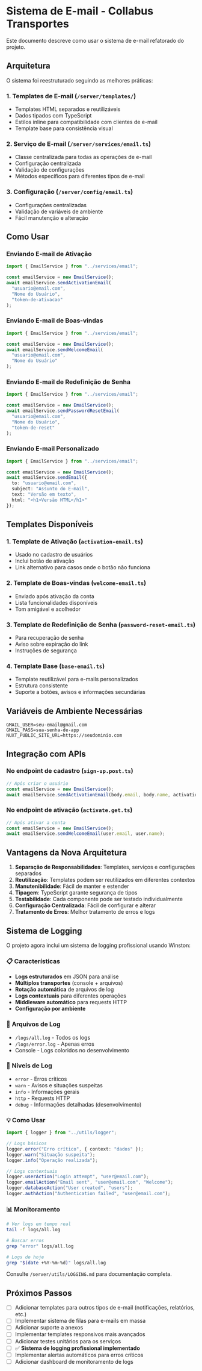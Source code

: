# Sistema de E-mail - Collabus Transportes

Este documento descreve como usar o sistema de e-mail refatorado do projeto.

## Arquitetura

O sistema foi reestruturado seguindo as melhores práticas:

### 1. **Templates de E-mail** (`/server/templates/`)
- Templates HTML separados e reutilizáveis
- Dados tipados com TypeScript
- Estilos inline para compatibilidade com clientes de e-mail
- Template base para consistência visual

### 2. **Serviço de E-mail** (`/server/services/email.ts`)
- Classe centralizada para todas as operações de e-mail
- Configuração centralizada
- Validação de configurações
- Métodos específicos para diferentes tipos de e-mail

### 3. **Configuração** (`/server/config/email.ts`)
- Configurações centralizadas
- Validação de variáveis de ambiente
- Fácil manutenção e alteração

## Como Usar

### Enviando E-mail de Ativação

```typescript
import { EmailService } from "../services/email";

const emailService = new EmailService();
await emailService.sendActivationEmail(
  "usuario@email.com", 
  "Nome do Usuário", 
  "token-de-ativacao"
);
```

### Enviando E-mail de Boas-vindas

```typescript
import { EmailService } from "../services/email";

const emailService = new EmailService();
await emailService.sendWelcomeEmail(
  "usuario@email.com", 
  "Nome do Usuário"
);
```

### Enviando E-mail de Redefinição de Senha

```typescript
import { EmailService } from "../services/email";

const emailService = new EmailService();
await emailService.sendPasswordResetEmail(
  "usuario@email.com", 
  "Nome do Usuário", 
  "token-de-reset"
);
```

### Enviando E-mail Personalizado

```typescript
import { EmailService } from "../services/email";

const emailService = new EmailService();
await emailService.sendEmail({
  to: "usuario@email.com",
  subject: "Assunto do E-mail",
  text: "Versão em texto",
  html: "<h1>Versão HTML</h1>"
});
```

## Templates Disponíveis

### 1. **Template de Ativação** (`activation-email.ts`)
- Usado no cadastro de usuários
- Inclui botão de ativação
- Link alternativo para casos onde o botão não funciona

### 2. **Template de Boas-vindas** (`welcome-email.ts`)
- Enviado após ativação da conta
- Lista funcionalidades disponíveis
- Tom amigável e acolhedor

### 3. **Template de Redefinição de Senha** (`password-reset-email.ts`)
- Para recuperação de senha
- Aviso sobre expiração do link
- Instruções de segurança

### 4. **Template Base** (`base-email.ts`)
- Template reutilizável para e-mails personalizados
- Estrutura consistente
- Suporte a botões, avisos e informações secundárias

## Variáveis de Ambiente Necessárias

```env
GMAIL_USER=seu-email@gmail.com
GMAIL_PASS=sua-senha-de-app
NUXT_PUBLIC_SITE_URL=https://seudominio.com
```

## Integração com APIs

### No endpoint de cadastro (`sign-up.post.ts`)

```typescript
// Após criar o usuário
const emailService = new EmailService();
await emailService.sendActivationEmail(body.email, body.name, activationToken);
```

### No endpoint de ativação (`activate.get.ts`)

```typescript
// Após ativar a conta
const emailService = new EmailService();
await emailService.sendWelcomeEmail(user.email, user.name);
```

## Vantagens da Nova Arquitetura

1. **Separação de Responsabilidades**: Templates, serviços e configurações separados
2. **Reutilização**: Templates podem ser reutilizados em diferentes contextos
3. **Manutenibilidade**: Fácil de manter e estender
4. **Tipagem**: TypeScript garante segurança de tipos
5. **Testabilidade**: Cada componente pode ser testado individualmente
6. **Configuração Centralizada**: Fácil de configurar e alterar
7. **Tratamento de Erros**: Melhor tratamento de erros e logs

## Sistema de Logging

O projeto agora inclui um sistema de logging profissional usando Winston:

### 📋 **Características**
- **Logs estruturados** em JSON para análise
- **Múltiplos transportes** (console + arquivos)
- **Rotação automática** de arquivos de log
- **Logs contextuais** para diferentes operações
- **Middleware automático** para requests HTTP
- **Configuração por ambiente**

### 📁 **Arquivos de Log**
- `/logs/all.log` - Todos os logs
- `/logs/error.log` - Apenas erros
- Console - Logs coloridos no desenvolvimento

### 🎯 **Níveis de Log**
- `error` - Erros críticos
- `warn` - Avisos e situações suspeitas  
- `info` - Informações gerais
- `http` - Requests HTTP
- `debug` - Informações detalhadas (desenvolvimento)

### 💡 **Como Usar**
```typescript
import { logger } from "../utils/logger";

// Logs básicos
logger.error("Erro crítico", { context: "dados" });
logger.warn("Situação suspeita");
logger.info("Operação realizada");

// Logs contextuais
logger.userAction("Login attempt", "user@email.com");
logger.emailAction("Email sent", "user@email.com", "Welcome");
logger.databaseAction("User created", "users");
logger.authAction("Authentication failed", "user@email.com");
```

### 📊 **Monitoramento**
```bash
# Ver logs em tempo real  
tail -f logs/all.log

# Buscar erros
grep "error" logs/all.log

# Logs de hoje
grep "$(date +%Y-%m-%d)" logs/all.log
```

Consulte `/server/utils/LOGGING.md` para documentação completa.

## Próximos Passos

- [ ] Adicionar templates para outros tipos de e-mail (notificações, relatórios, etc.)
- [ ] Implementar sistema de filas para e-mails em massa
- [ ] Adicionar suporte a anexos
- [ ] Implementar templates responsivos mais avançados
- [ ] Adicionar testes unitários para os serviços
- [ ] ✅ **Sistema de logging profissional implementado**
- [ ] Implementar alertas automáticos para erros críticos
- [ ] Adicionar dashboard de monitoramento de logs
